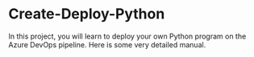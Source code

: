 # Create-Deploy-Python
In this project, you will learn to deploy your own Python program on the Azure DevOps pipeline.
Here is some very detailed manual.

